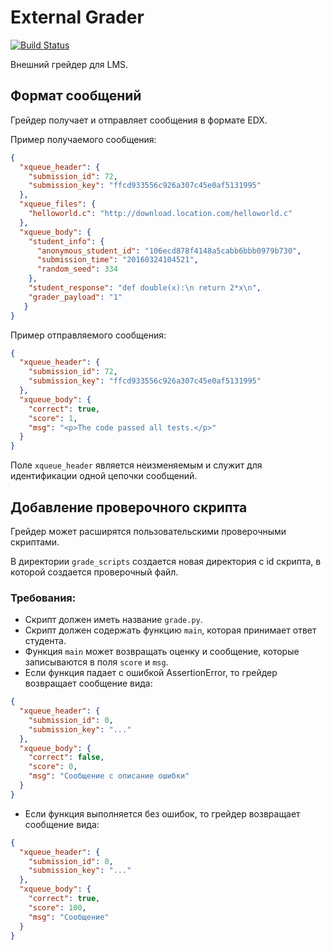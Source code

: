 # External Grader
[![Build Status](https://travis-ci.org/Ragnaruk/ExternalGrader.svg?branch=master)](https://travis-ci.org/Ragnaruk/ExternalGrader)

Внешний грейдер для LMS.

## Формат сообщений
Грейдер получает и отправляет сообщения в формате EDX.

Пример получаемого сообщения:
```json
{
  "xqueue_header": {
    "submission_id": 72,
    "submission_key": "ffcd933556c926a307c45e0af5131995"
  },
  "xqueue_files": {
    "helloworld.c": "http://download.location.com/helloworld.c"
  },
  "xqueue_body": {
    "student_info": {
      "anonymous_student_id": "106ecd878f4148a5cabb6bbb0979b730",
      "submission_time": "20160324104521",
      "random_seed": 334
    },
    "student_response": "def double(x):\n return 2*x\n",
    "grader_payload": "1"
   }
}
```

Пример отправляемого сообщения:
```json
{
  "xqueue_header": {
    "submission_id": 72,
    "submission_key": "ffcd933556c926a307c45e0af5131995"
  },
  "xqueue_body": {
    "correct": true,
    "score": 1,
    "msg": "<p>The code passed all tests.</p>"
  }
}
```

Поле `xqueue_header` является неизменяемым и служит для идентификации одной цепочки сообщений.

## Добавление проверочного скрипта
Грейдер может расширятся пользовательскими проверочными скриптами.

В директории `grade_scripts` создается новая директория с id скрипта, в которой создается проверочный файл.

### Требования:
* Скрипт должен иметь название `grade.py`.
* Скрипт должен содержать функцию `main`, которая принимает ответ студента.
* Функция `main` может возвращать оценку и сообщение, которые записываются в поля `score` и `msg`.
* Если функция падает с ошибкой AssertionError, то грейдер возвращает сообщение вида:
```json
{
  "xqueue_header": {
    "submission_id": 0,
    "submission_key": "..."
  },
  "xqueue_body": {
    "correct": false,
    "score": 0,
    "msg": "Сообщение с описание ошибки"
  }
}
```
* Если функция выполняется без ошибок, то грейдер возвращает сообщение вида:
```json
{
  "xqueue_header": {
    "submission_id": 0,
    "submission_key": "..."
  },
  "xqueue_body": {
    "correct": true,
    "score": 100,
    "msg": "Сообщение"
  }
}
```